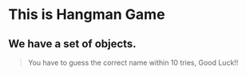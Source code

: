 # This is Hangman Game

## We have a set of objects.
> You have to guess the correct name within 10 tries, Good Luck!!
